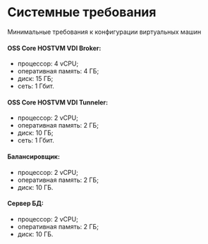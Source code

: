 # Системные требования

Минимальные требования к конфигурации виртуальных машин

#### OSS Core HOSTVM VDI Broker: <a href="#hostvm-vdi-broker" id="hostvm-vdi-broker"></a>

* процессор: 4 vCPU;
* оперативная память: 4 ГБ;
* диск: 15 ГБ;
* сеть: 1 Гбит.

#### OSS Core HOSTVM VDI Tunneler: <a href="#hostvm-vdi-tunneler" id="hostvm-vdi-tunneler"></a>

* процессор: 2 vCPU;
* оперативная память: 2 ГБ;
* диск: 10 ГБ;
* сеть: 1 Гбит.

#### Балансировщик: <a href="#balansirovshik" id="balansirovshik"></a>

* процессор: 2 vCPU;
* оперативная память: 2 ГБ;
* диск: 10 ГБ.

#### Сервер БД: <a href="#server-bd" id="server-bd"></a>

* процессор: 2 vCPU;
* оперативная память: 2 ГБ;
* диск: 10 ГБ.
